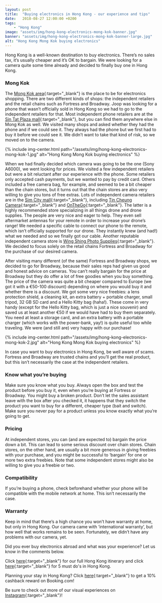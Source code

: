 ```yaml
---
layout: post
title:  "Buying electronics in Hong Kong - our experience and tips"
date:   2018-08-27 12:00:00 +0200
tags:
    - "Hong Kong"
image: "assets/img/hong-kong-electronics-mong-kok-banner.jpg"
banner: "assets/img/hong-kong-electronics-mong-kok-banner-large.jpg"
alt: "Hong Kong Mong Kok buying electronics"
---
```


Hong Kong is a well-known destination to buy electronics. There’s no sales tax, it’s usually cheaper and it’s OK to bargain. We were looking for a camera quite some time already and decided to finally buy one in Hong Kong. 

### Mong Kok

The [Mong Kok area][mong kok]{:target="_blank"} is the place to be for electronics shopping. There are two different kinds of shops: the independent retailers and the retail chains such as Fortress and Broadway. Joop was looking for a phone that wasn’t officially sold in Hong Kong so we had to go to the independent retailers for that. Most independent phone retailers are at the [Sin Tat Plaza mall][sin tat plaza mall]{:target="_blank"}, but you can find them anywhere else in Mong Kok as well. We visited many shops and asked whether they had the phone and if we could see it. They always had the phone but we first had to buy it before we could see it. We didn’t want to take that kind of risk, so we moved on to the camera.

{% include img-center.html path="/assets/img/hong-kong-electronics-mong-kok-1.jpg" alt="Hong Kong Mong Kok buying electronics" %}

When we had finally decided which camera was going to be the one (Sony A6000), we went looking for prices. We visited a few independent retailers but were a bit reluctant after our experience with the phone. Some retailers only accepted cash payments, but we wanted to pay by credit card. Others included a free camera bag, for example, and seemed to be a bit cheaper than the chain stores, but it turns out that the chain stores are also very willing to give you tons of free extras.  Lots of independent camera retailers are in the [Sim City mall][sim city mall]{:target="_blank"}, including [Tin Cheung Camera][tin cheung camera]{:target="_blank"} and [OnTheGo][onthego]{:target="_blank"}. The latter is a highly recommended store specializing in all things drone and drone supplies. The people are very nice and eager to help. They even sell aftermarket antennas for your remote in order to increase your drone’s range! We needed a specific cable to connect our phone to the remote, which isn’t officially supported for our drone. They instantly knew (and had!) what we needed and so we finally got our cable. Another reputable independent camera store is [Wing Shing Photo Supplies][wing sing photo supplies]{:target="_blank"}. We decided to focus solely on the retail chains Fortress and Broadway for the purchase of our desired camera. 

After visiting many different (of the same) Fortress and Broadway shops, we decided to go for Broadway, because  their sales reps had given us good and honest advice on cameras. You can’t really bargain for the price at Broadway but they do offer a lot of free goodies when you buy something. The price of the camera was quite a bit cheaper compared to Europe (we got it with a €50-100 discount) depending on where you would buy it and whether there is a discount. We got some very nice freebies: a lens protection shield, a cleaning kit, an extra battery + portable charger, small tripod, 32 GB SD  card and a Hello Kitty bag (haha!). These come in very handy (except for the Hello Kitty bag, which is just a nice souvenir) and saved us at least another €50 if we would have had to buy them separately. You need at least a storage card, and an extra battery with a portable charger (which works with the power-bank, yay!) is quite useful too while traveling. We were (and still are) very happy with our purchase!

{% include img-center.html path="/assets/img/hong-kong-electronics-mong-kok-2.jpg" alt="Hong Kong Mong Kok buying electronics" %}

In case you want to buy electronics in Hong Kong, be well aware of scams. Fortress and Broadway are trusted chains and you’ll get the real product, but this isn’t necessarily the case at the independent retailers. 

### Know what you’re buying

Make sure you know what you buy. Always open the box and test the product before you buy it, even when you’re buying at Fortress or Broadway. You might buy a broken product. Don’t let the sales assistant leave with the box after you checked it, it happens that they switch the product you want to buy for a different, cheaper type (bait and switch). Make sure you never pay for a product unless you know exactly what you’re going to get.

### Pricing

At independent stores, you can (and are expected to) bargain the price down a bit. This can lead to some serious discount over chain stores. Chain stores, on the other hand, are usually a bit more generous in giving freebies with your purchase, and you might be successful to ‘bargain’ for one or more two extra freebies. Note that some independent stores might also be willing to give you a freebie or two.

### Compatibility

If you’re buying a phone, check beforehand whether your phone will be compatible with the mobile network at home. This isn’t necessarily the case. 

### Warranty

Keep in mind that there’s a high chance you won’t have warranty at home, but only in Hong Kong. Our camera came with ‘international warranty’, but how well that works remains to be seen. Fortunately, we didn’t have any problems with our camera, yet.

Did you ever buy electronics abroad and what was your experience? Let us know in the comments below.

Click [here][blogpost HK itinerary]{:target="_blank"} for our full Hong Kong itinerary and click [here][blogpost HK must do's]{:target="_blank"} for 5 must do's in Hong Kong.

Planning your stay in Hong Kong? Click [here][booking.com]{:target="_blank"} to get a 10% cashback reward on Booking.com! 

Be sure to check out more of our visual experiences on [Instagram][instagram]{:target="_blank"}!

[instagram]: https://instagram.com/kipamojo
[booking.com]: https://www.booking.com/s/11_6/joop9916
[blogpost HK itinerary]: https://kipamojo.world/2018/08/16/Things-to-do-in-Hong-Kong-our-complete-itinerary.html 
[blogpost HK must do's]: https://kipamojo.world/2018/08/20/5-must-dos-in-hong-kong.html
[mong kok]: https://goo.gl/maps/zE2YL8uMjbs 
[sin tat plaza mall]: https://goo.gl/maps/mqy65krNAhD2 
[sim city mall]: https://goo.gl/maps/43E9J4ifQpT2 
[tin cheung camera]: https://goo.gl/maps/aTykfqQHPTy 
[onthego]: https://goo.gl/maps/jqsyTcdPjzE2 
[wing sing photo supplies]: https://goo.gl/maps/HLyGQgNLmSU2 
